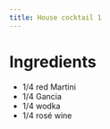 ```yaml
---
title: House cocktail 1
---
```


# Ingredients

- 1/4 red Martini
- 1/4 Gancia
- 1/4 wodka
- 1/4 rosé wine
